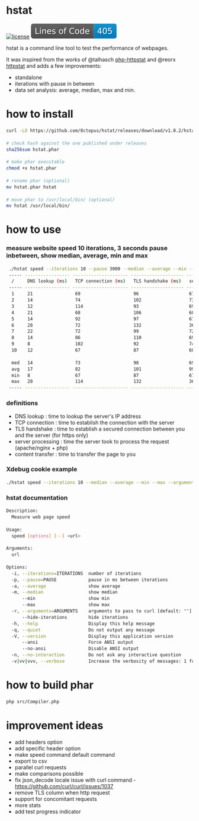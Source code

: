 # hstat

[![license](https://poser.pugx.org/8ctopus/hstat/license)](https://packagist.org/packages/8ctopus/hstat)
![lines of code](https://raw.githubusercontent.com/8ctopus/hstat/image-data/lines.svg)

hstat is a command line tool to test the performance of webpages.

It was inspired from the works of @talhasch [php-httpstat](https://github.com/talhasch/php-httpstat) and @reorx [httpstat](https://github.com/reorx/httpstat) and adds a few improvements:

- standalone
- iterations with pause in between
- data set analysis: average, median, max and min.

# how to install

```sh
curl -LO https://github.com/8ctopus/hstat/releases/download/v1.0.2/hstat.phar

# check hash against the one published under releases
sha256sum hstat.phar

# make phar executable
chmod +x hstat.phar

# rename phar (optional)
mv hstat.phar hstat

# move phar to /usr/local/bin/ (optional)
mv hstat /usr/local/bin/
```

# how to use

### measure website speed 10 iterations, 3 seconds pause inbetween, show median, average, min and max
```bash
 ./hstat speed --iterations 10 --pause 3000 --median --average --min --max https://octopuslabs.io/
 ----- ----------------- --------------------- -------------------- ------------------------ -----------------------
  /     DNS lookup (ms)   TCP connection (ms)   TLS handshake (ms)   server processing (ms)   content transfer (ms)
 ----- ----------------- --------------------- -------------------- ------------------------ -----------------------
  1     21                69                    96                   67                       1
  2     14                74                    102                  73                       2
  3     12                114                   93                   69                       0
  4     21                68                    106                  68                       1
  5     14                92                    97                   67                       1
  6     28                72                    132                  364                      1
  7     22                72                    99                   72                       1
  8     14                86                    110                  69                       1
  9     8                 102                   92                   74                       1
  10    12                67                    87                   68                       1

  med   14                73                    98                   69                       1
  avg   17                82                    101                  99                       1
  min   8                 67                    87                   67                       0
  max   28                114                   132                  364                      2
 ----- ----------------- --------------------- -------------------- ------------------------ -----------------------
```

### definitions

- DNS lookup : time to lookup the server's IP address
- TCP connection : time to establish the connection with the server
- TLS handshake : time to establish a secured connection between you and the server (for https only)
- server processing : time the server took to process the request (apache/nginx + php)
- content transfer : time to transfer the page to you

### Xdebug cookie example

```bash
./hstat speed --iterations 10 --median --average --min --max --arguments="--cookie \"XDEBUG_SESSION=mysession\"" https://octopuslabs.io/
```

### hstat documentation

```bash
Description:
  Measure web page speed

Usage:
  speed [options] [--] <url>

Arguments:
  url

Options:
  -i, --iterations=ITERATIONS  number of iterations
  -p, --pause=PAUSE            pause in ms between iterations
  -a, --average                show average
  -m, --median                 show median
      --min                    show min
      --max                    show max
  -r, --arguments=ARGUMENTS    arguments to pass to curl [default: ""]
      --hide-iterations        hide iterations
  -h, --help                   Display this help message
  -q, --quiet                  Do not output any message
  -V, --version                Display this application version
      --ansi                   Force ANSI output
      --no-ansi                Disable ANSI output
  -n, --no-interaction         Do not ask any interactive question
  -v|vv|vvv, --verbose         Increase the verbosity of messages: 1 for normal output, 2 for more verbose output and 3 for debug
```

# how to build phar

```sh
php src/Compiler.php
```

# improvement ideas

- add headers option
- add specific header option
- make speed command default command
- export to csv
- parallel curl requests
- make comparisons possible
- fix json_decode locale issue with curl command - https://github.com/curl/curl/issues/1037
- remove TLS column when http request
- support for concomitant requests
- more stats
- add test progress indicator
